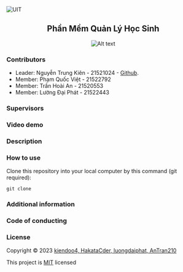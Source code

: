 ![UIT](https://img.shields.io/badge/from-UIT%20VNUHCM-blue?style=for-the-badge&link=https%3A%2F%2Fwww.uit.edu.vn%2F)

 <h2 align="center"> Phần Mềm Quản Lý Học Sinh </h2>

<p align="center">
  <img src="https://www.uit.edu.vn/sites/vi/files/banner_uit.png" alt="Alt text">
</p>


<h3>Contributors</h3>

- Leader: Nguyễn Trung Kiên - 21521024 - [Github](https://github.com/kiendoo4.git).
- Member: Phạm Quốc Việt -  21522792
- Member: Trần Hoài An - 21520553
- Member: Lường Đại Phát - 21522443

<h3>Supervisors</h3>



<h3>Video demo</h3>



<h3>Description</h3>




<h3>How to use</h3>

Clone this repository into your local computer by this command (git required):
<p>

    git clone 
  
</p>

<h3>Additional information</h3>



<h3>Code of conducting</h3>



<h3>License</h3>

Copyright © 2023 [kiendoo4, HakataCder, luongdaiphat, AnTran210](https://github.com/kiendoo4/IT008.git)

This project is [MIT](https://github.com/kiendoo4) licensed
